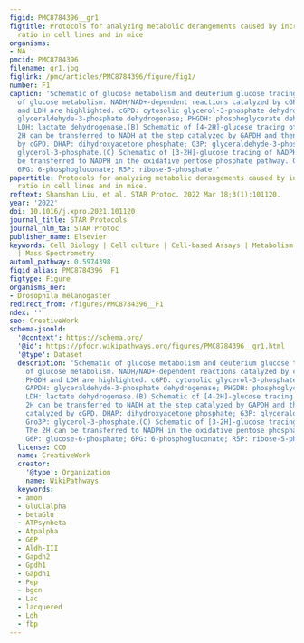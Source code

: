 ```yaml
---
figid: PMC8784396__gr1
figtitle: Protocols for analyzing metabolic derangements caused by increased NADH/NAD+
  ratio in cell lines and in mice
organisms:
- NA
pmcid: PMC8784396
filename: gr1.jpg
figlink: /pmc/articles/PMC8784396/figure/fig1/
number: F1
caption: 'Schematic of glucose metabolism and deuterium glucose tracing(A) Schematic
  of glucose metabolism. NADH/NAD+-dependent reactions catalyzed by cGPD, GAPDH, PHGDH
  and LDH are highlighted. cGPD: cytosolic glycerol-3-phosphate dehydrogenase; GAPDH:
  glyceraldehyde-3-phosphate dehydrogenase; PHGDH: phosphoglycerate dehydrogenase.
  LDH: lactate dehydrogenase.(B) Schematic of [4-2H]-glucose tracing of NADH. The
  2H can be transferred to NADH at the step catalyzed by GAPDH and then to Gro3P catalyzed
  by cGPD. DHAP: dihydroxyacetone phosphate; G3P: glyceraldehyde-3-phosphate; Gro3P:
  glycerol-3-phosphate.(C) Schematic of [3-2H]-glucose tracing of NADPH. The 2H can
  be transferred to NADPH in the oxidative pentose phosphate pathway. G6P: glucose-6-phosphate;
  6PG: 6-phosphogluconate; R5P: ribose-5-phosphate.'
papertitle: Protocols for analyzing metabolic derangements caused by increased NADH/NAD+
  ratio in cell lines and in mice.
reftext: Shanshan Liu, et al. STAR Protoc. 2022 Mar 18;3(1):101120.
year: '2022'
doi: 10.1016/j.xpro.2021.101120
journal_title: STAR Protocols
journal_nlm_ta: STAR Protoc
publisher_name: Elsevier
keywords: Cell Biology | Cell culture | Cell-based Assays | Metabolism | Model Organisms
  | Mass Spectrometry
automl_pathway: 0.5974398
figid_alias: PMC8784396__F1
figtype: Figure
organisms_ner:
- Drosophila melanogaster
redirect_from: /figures/PMC8784396__F1
ndex: ''
seo: CreativeWork
schema-jsonld:
  '@context': https://schema.org/
  '@id': https://pfocr.wikipathways.org/figures/PMC8784396__gr1.html
  '@type': Dataset
  description: 'Schematic of glucose metabolism and deuterium glucose tracing(A) Schematic
    of glucose metabolism. NADH/NAD+-dependent reactions catalyzed by cGPD, GAPDH,
    PHGDH and LDH are highlighted. cGPD: cytosolic glycerol-3-phosphate dehydrogenase;
    GAPDH: glyceraldehyde-3-phosphate dehydrogenase; PHGDH: phosphoglycerate dehydrogenase.
    LDH: lactate dehydrogenase.(B) Schematic of [4-2H]-glucose tracing of NADH. The
    2H can be transferred to NADH at the step catalyzed by GAPDH and then to Gro3P
    catalyzed by cGPD. DHAP: dihydroxyacetone phosphate; G3P: glyceraldehyde-3-phosphate;
    Gro3P: glycerol-3-phosphate.(C) Schematic of [3-2H]-glucose tracing of NADPH.
    The 2H can be transferred to NADPH in the oxidative pentose phosphate pathway.
    G6P: glucose-6-phosphate; 6PG: 6-phosphogluconate; R5P: ribose-5-phosphate.'
  license: CC0
  name: CreativeWork
  creator:
    '@type': Organization
    name: WikiPathways
  keywords:
  - amon
  - GluClalpha
  - betaGlu
  - ATPsynbeta
  - Atpalpha
  - G6P
  - Aldh-III
  - Gapdh2
  - Gpdh1
  - Gapdh1
  - Pep
  - bgcn
  - Lac
  - lacquered
  - Ldh
  - fbp
---
```

